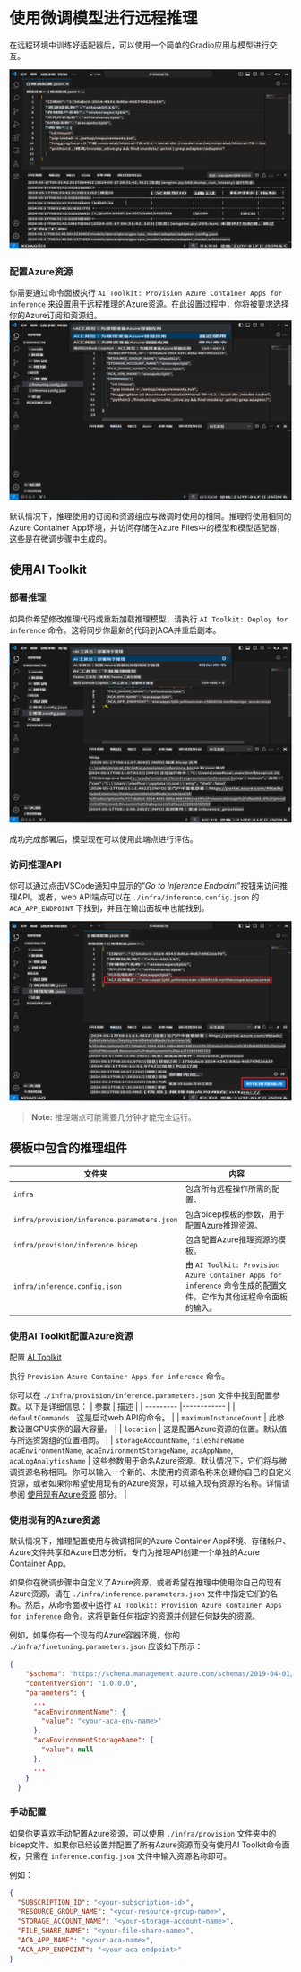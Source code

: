 # 使用微调模型进行远程推理

在远程环境中训练好适配器后，可以使用一个简单的Gradio应用与模型进行交互。

![微调完成](../../../../translated_images/log-finetuning-res.4b3ee593f24d3096742d09375adade22b217738cab93bc1139f224e5888a1cbf.zh.png)

### 配置Azure资源
你需要通过命令面板执行 `AI Toolkit: Provision Azure Container Apps for inference` 来设置用于远程推理的Azure资源。在此设置过程中，你将被要求选择你的Azure订阅和资源组。  
![配置推理资源](../../../../translated_images/command-provision-inference.b294f3ae5764ab45b83246d464ad5329b0de20cf380f75a699b4cc6b5495ca11.zh.png)

默认情况下，推理使用的订阅和资源组应与微调时使用的相同。推理将使用相同的Azure Container App环境，并访问存储在Azure Files中的模型和模型适配器，这些是在微调步骤中生成的。

## 使用AI Toolkit

### 部署推理
如果你希望修改推理代码或重新加载推理模型，请执行 `AI Toolkit: Deploy for inference` 命令。这将同步你最新的代码到ACA并重启副本。

![部署推理](../../../../translated_images/command-deploy.a2c9346bd1b7ac9b9fd49fc5e95871a974fbfd647f6c50331f8daa6e45121225.zh.png)

成功完成部署后，模型现在可以使用此端点进行评估。

### 访问推理API

你可以通过点击VSCode通知中显示的“*Go to Inference Endpoint*”按钮来访问推理API。或者，web API端点可以在 `./infra/inference.config.json` 的 `ACA_APP_ENDPOINT` 下找到，并且在输出面板中也能找到。

![应用端点](../../../../translated_images/notification-deploy.79f6704239f7d016da3bf72b5c661961c8ddd17147fad195f6282df94d489a86.zh.png)

> **Note:** 推理端点可能需要几分钟才能完全运行。

## 模板中包含的推理组件

| 文件夹 | 内容 |
| ------ |--------- |
| `infra` | 包含所有远程操作所需的配置。 |
| `infra/provision/inference.parameters.json` | 包含bicep模板的参数，用于配置Azure推理资源。 |
| `infra/provision/inference.bicep` | 包含配置Azure推理资源的模板。 |
| `infra/inference.config.json` | 由 `AI Toolkit: Provision Azure Container Apps for inference` 命令生成的配置文件。它作为其他远程命令面板的输入。 |

### 使用AI Toolkit配置Azure资源
配置 [AI Toolkit](https://marketplace.visualstudio.com/items?itemName=ms-windows-ai-studio.windows-ai-studio)

执行 `Provision Azure Container Apps for inference` 命令。

你可以在 `./infra/provision/inference.parameters.json` 文件中找到配置参数。以下是详细信息：
| 参数 | 描述 |
| --------- |------------ |
| `defaultCommands` | 这是启动web API的命令。 |
| `maximumInstanceCount` | 此参数设置GPU实例的最大容量。 |
| `location` | 这是配置Azure资源的位置。默认值与所选资源组的位置相同。 |
| `storageAccountName`, `fileShareName` `acaEnvironmentName`, `acaEnvironmentStorageName`, `acaAppName`,  `acaLogAnalyticsName` | 这些参数用于命名Azure资源。默认情况下，它们将与微调资源名称相同。你可以输入一个新的、未使用的资源名称来创建你自己的自定义资源，或者如果你希望使用现有的Azure资源，可以输入现有资源的名称。详情请参阅 [使用现有Azure资源](../../../../md/03.Inference) 部分。 |

### 使用现有的Azure资源

默认情况下，推理配置使用与微调相同的Azure Container App环境、存储帐户、Azure文件共享和Azure日志分析。专门为推理API创建一个单独的Azure Container App。

如果你在微调步骤中自定义了Azure资源，或者希望在推理中使用你自己的现有Azure资源，请在 `./infra/inference.parameters.json` 文件中指定它们的名称。然后，从命令面板中运行 `AI Toolkit: Provision Azure Container Apps for inference` 命令。这将更新任何指定的资源并创建任何缺失的资源。

例如，如果你有一个现有的Azure容器环境，你的 `./infra/finetuning.parameters.json` 应该如下所示：

```json
{
    "$schema": "https://schema.management.azure.com/schemas/2019-04-01/deploymentParameters.json#",
    "contentVersion": "1.0.0.0",
    "parameters": {
      ...
      "acaEnvironmentName": {
        "value": "<your-aca-env-name>"
      },
      "acaEnvironmentStorageName": {
        "value": null
      },
      ...
    }
  }
```

### 手动配置
如果你更喜欢手动配置Azure资源，可以使用 `./infra/provision` 文件夹中的bicep文件。如果你已经设置并配置了所有Azure资源而没有使用AI Toolkit命令面板，只需在 `inference.config.json` 文件中输入资源名称即可。

例如：

```json
{
  "SUBSCRIPTION_ID": "<your-subscription-id>",
  "RESOURCE_GROUP_NAME": "<your-resource-group-name>",
  "STORAGE_ACCOUNT_NAME": "<your-storage-account-name>",
  "FILE_SHARE_NAME": "<your-file-share-name>",
  "ACA_APP_NAME": "<your-aca-name>",
  "ACA_APP_ENDPOINT": "<your-aca-endpoint>"
}
```

